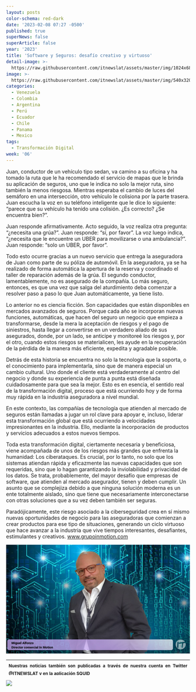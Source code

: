 ```yaml
---
layout: posts
color-schema: red-dark
date: '2023-02-08 07:27 -0500'
published: true
superNews: false
superArticle: false
year: '2023'
title: 'Software y Seguros: desafío creativo y virtuoso'
detail-image: >-
  https://raw.githubusercontent.com/itnewslat/assets/master/img/1024x680/Miguel-Alfonzo-g.jpg
image: >-
  https://raw.githubusercontent.com/itnewslat/assets/master/img/540x320/Miguel-Alfonzo-p.jpg
categories:
  - Venezuela
  - Colombia
  - Argentina
  - Perú
  - Ecuador
  - Chile
  - Panama
  - Mexico
tags:
  - Transformación Digital
week: '06'
---
```

Juan, conductor de un vehículo tipo sedan, va camino a su oficina y ha tomado la ruta que le ha recomendado el servicio de mapas que le brinda su aplicación de seguros, uno que le indica no solo la mejor ruta, sino también la menos riesgosa. Mientras esperaba el cambio de luces del semáforo en una intersección, otro vehículo le colisiona por la parte trasera. Juan escucha la voz en su teléfono inteligente que le dice lo siguiente: “parece que su vehículo ha tenido una colisión. ¿Es correcto? ¿Se encuentra bien?”.

Juan responde afirmativamente. Acto seguido, la voz realiza otra pregunta: “¿necesita una grúa?”. Juan responde: “sí, por favor”. La voz luego indica, “¿necesita que le encuentre un UBER para movilizarse o una ambulancia?”. Juan responde: “solo un UBER, por favor”.

Todo esto ocurre gracias a un nuevo servicio que entrega la aseguradora de Juan como parte de su póliza de automóvil. En la aseguradora, ya se ha realizado de forma automática la apertura de la reserva y coordinado el taller de reparación además de la grúa. El segundo conductor, lamentablemente, no es asegurado de la compañía. Lo más seguro, entonces, es que una vez que salga del aturdimiento deba comenzar a resolver paso a paso lo que Juan automáticamente, ya tiene listo.

Lo anterior no es ciencia ficción. Son capacidades que están disponibles en mercados avanzados de seguros. Porque cada año se incorporan nuevas funciones, automáticas, que hacen del seguro un negocio que empieza a transformarse, desde la mera la aceptación de riesgos y el pago de siniestros, hasta llegar a convertirse en un verdadero aliado de sus asegurados, donde, por un lado, se anticipe y monitoreé los riesgos y, por el otro, cuando estos riesgos se materialicen, les ayude en la recuperación de la pérdida de la manera más eficiente, expedita y agradable posible.

Detrás de esta historia se encuentra no solo la tecnología que la soporta, o el conocimiento para implementarla, sino que de manera especial un cambio cultural. Uno donde el cliente está verdaderamente al centro del negocio y donde su experiencia de punta a punta está diseñada cuidadosamente para que sea la mejor. Esto es en esencia, el sentido real de la transformación digital, proceso que está ocurriendo hoy y de forma muy rápida en la industria aseguradora a nivel mundial.

En este contexto, las compañías de tecnología que atienden al mercado de seguros están llamadas a jugar un rol clave para apoyar e, incluso, liderar esta transformación global que está ocurriendo a velocidades impresionantes en la industria. Ello, mediante la incorporación de productos y servicios adecuados a estos nuevos tiempos. 

Toda esta transformación digital, ciertamente necesaria y beneficiosa, viene acompañada de unos de los riesgos más grandes que enfrenta la humanidad: Los ciberataques. Es crucial, por lo tanto, no solo que los sistemas atiendan rápida y eficazmente las nuevas capacidades que son requeridas, sino que lo hagan garantizando la inviolabilidad y privacidad de los datos. Se trata, probablemente, del mayor desafío que empresas de software, que atienden al mercado asegurador, tienen y deben cumplir. Un asunto que se complejiza debido a que ninguna solución moderna es un ente totalmente aislado, sino que tiene que necesariamente interconectarse con otras soluciones que a su vez deben también ser seguras. 

Paradójicamente, este riesgo asociado a la ciberseguridad crea en sí mismo nuevas oportunidades de negocio para las aseguradoras que comienzan a crear productos para ese tipo de situaciones, generando un ciclo virtuoso que hace avanzar a la industria que vive tiempos interesantes, desafiantes, estimulantes y creativos. www.grupoinmotion.com

![](https://raw.githubusercontent.com/itnewslat/assets/master/img/540x320/Miguel-Alfonzo-p.jpg)

<table style="height: 42px;" width="569">
<tbody>
<tr>
<td style="text-align: justify;"><sub><strong>Nuestras noticias también son publicadas a través de nuestra cuenta en Twitter <a href="https://twitter.com/itnewslat?lang=es">@ITNEWSLAT</a> y en la aplicación <a href="https://squidapp.co/en/">SQUID</a></strong></sub></td>
</tr>
</tbody>
</table>

<img src="https://tracker.metricool.com/c3po.jpg?hash=56f88a41e39ab42c063cc51676587a04"/>